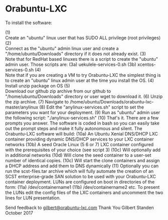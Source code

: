 # Orabuntu-LXC

To install the software:

(1)   
Create an "ubuntu" linux user that has SUDO ALL privilege (root privileges)
(2)   
Connect as the "ubuntu" admin linux user and create a "/home/ubuntu/Downloads" directory if it does not already exist.
(3)   
Note that for RedHat based linuxes there is a script to create the "ubuntu" admin user.  Those scripts are:
     (3a) uekulele-services-0.sh
     (3b) xcentos-services-0.sh
(4)   
Note that if you are creating a VM to try Orabuntu-LXC the simplest thing is to create an "ubuntu" linux admin user    at the time you install the OS.
(4)   
Install unzip package on OS 
(5)   
Download our github zip archive from our github to "/home/ubuntu/Downloads" directory or user wget to download it.
(6)
Unzip the zip archive.
(7)
Navigate to /home/ubuntu/Downloads/orabuntu-lxc-master/anylinux
(8)
Edit the "anylinux-services.sh" script to set the parameters you want for your deployment.
(9)
Run as "ubuntu" admin user the following script:  "./anylinux-services.sh"
(10) 
That's it.  There are a few prompts you answer.  The software is coded in bash so you can easily take out the prompt steps and make it fully autonomous and silent.  The Orabuntu-LXC software will build:
     (10a)  An Ubuntu Xenial DNS/DHCP LXC container providing dynamic DNS/DHCP services to your LXC container networks
     (10b)  A seed Oracle Linux (5 6 or 7) LXC container configured with the prerequisites of your choice (see script 3)
     (10c)  Will optionally add in additional networks
     (10d)  Will clone the seed container to a user-set number of identical copies.
     (10c)  Will start the clone containers and assign a DHCP address and add them to DNS dynamically
(11)
Optionally you can run the scst-files.tar archive which will fully automate the creation of an SCST enterprise-grade SAN solution to be used with your Orabuntu-LXC container deployment.  LUNs are configured on boot in directories of the form:
     (11a) /dev/containername1
     (11b) /dev/containername2
etc.  To present the LUNs edit the config files of the LXC containers and uncomment the two lines for LUN presentation.

Send feedback to gilbert@orabuntu-lxc.com
Thank You
Gilbert Standen
October 2017
